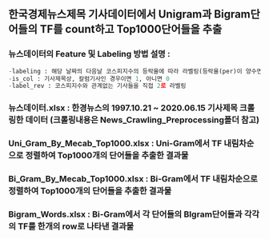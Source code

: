 ## 한국경제뉴스제목 기사데이터에서 Unigram과 Bigram단어들의 TF를 count하고 Top1000단어들을 추출

### 뉴스데이터의 Feature 및 Labeling 방법 설명 : 
```python
-labeling : 해당 날짜의 다음날 코스피지수의 등락율에 따라 라벨링(등락율(per)이 양수면 1, 음수면 0)
-is_col : 기사제목상, 칼럼기사인 경우이면 1, 아니면 0
-label_rev : 코스피지수와 관계없는 기사들을 직접 2로 라벨링
```

### 뉴스데이터.xlsx : 한경뉴스의 1997.10.21 ~ 2020.06.15 기사제목 크롤링한 데이터 (크롤링내용은 News_Crawling_Preprocessing폴더 참고)

### Uni_Gram_By_Mecab_Top1000.xlsx : Uni-Gram에서 TF 내림차순으로 정렬하여 Top1000개의 단어들을 추출한 결과물

### Bi_Gram_By_Mecab_Top1000.xlsx : Bi-Gram에서 TF 내림차순으로 정렬하여 Top1000개의 단어들을 추출한 결과물

### Bigram_Words.xlsx : Bi-Gram에서 각 단어들의 BIgram단어들과 각각의 TF를 한개의 row로 나타낸 결과물
